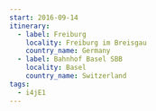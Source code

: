 ```yaml
---
start: 2016-09-14
itinerary:
  - label: Freiburg
    locality: Freiburg im Breisgau
    country_name: Germany
  - label: Bahnhof Basel SBB
    locality: Basel
    country_name: Switzerland
tags:
  - i4jE1
---
```

